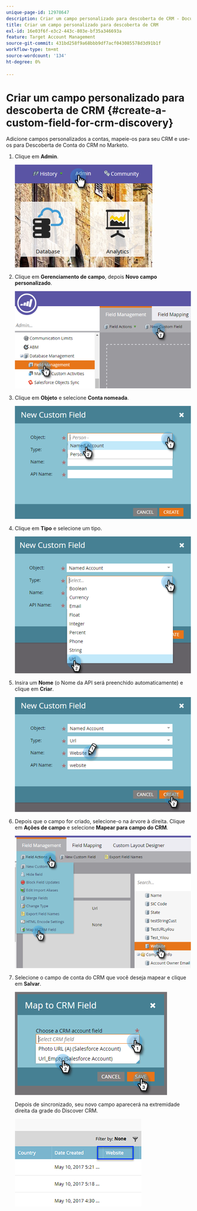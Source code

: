 ```yaml
---
unique-page-id: 12978647
description: Criar um campo personalizado para descoberta de CRM - Documentação do Marketo - Documentação do produto
title: Criar um campo personalizado para descoberta de CRM
exl-id: 16e03f6f-e3c2-443c-803e-bf35a346693a
feature: Target Account Management
source-git-commit: 431bd258f9a68bbb9df7acf043085578d3d91b1f
workflow-type: tm+mt
source-wordcount: '134'
ht-degree: 0%

---
```


# Criar um campo personalizado para descoberta de CRM {#create-a-custom-field-for-crm-discovery}

Adicione campos personalizados a contas, mapeie-os para seu CRM e use-os para Descoberta de Conta do CRM no Marketo.

1. Clique em **Admin**.

   ![](assets/admin.png)

1. Clique em **Gerenciamento de campo**, depois **Novo campo personalizado**.

   ![](assets/two-4.png)

1. Clique em **Objeto** e selecione **Conta nomeada**.

   ![](assets/three-3.png)

1. Clique em **Tipo** e selecione um tipo.

   ![](assets/four-3.png)

1. Insira um **Nome** (o Nome da API será preenchido automaticamente) e clique em **Criar**.

   ![](assets/five-3.png)

1. Depois que o campo for criado, selecione-o na árvore à direita. Clique em **Ações de campo** e selecione **Mapear para campo do CRM**.

   ![](assets/six-2.png)

1. Selecione o campo de conta do CRM que você deseja mapear e clique em **Salvar**.

   ![](assets/seven-1.png)

   Depois de sincronizado, seu novo campo aparecerá na extremidade direita da grade do Discover CRM.

   ![](assets/eight.png)
